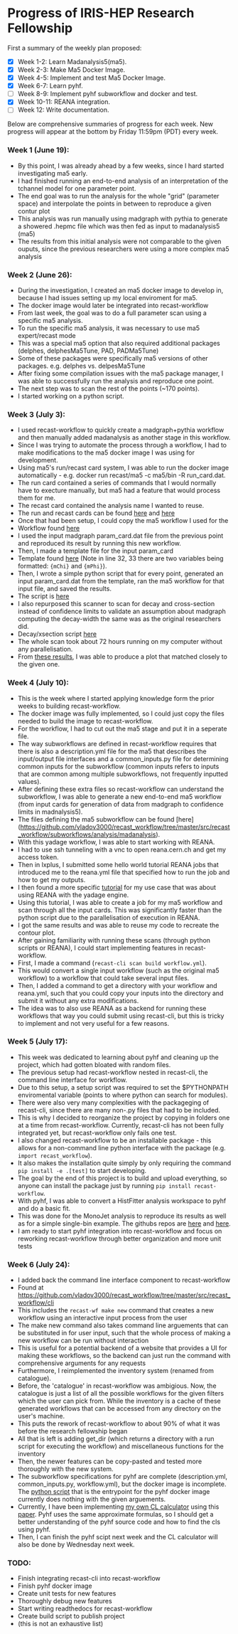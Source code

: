 # Progress of IRIS-HEP Research Fellowship

First a summary of the weekly plan proposed:  

   - [X] Week 1-2: Learn Madanalysis5(ma5).
   - [X] Week 2-3: Make Ma5 Docker Image.
   - [X] Week 4-5: Implement and test Ma5 Docker Image.
   - [X] Week 6-7: Learn pyhf.
   - [ ] Week 8-9: Implement pyhf subworkflow and docker and test.
   - [X] Week 10-11: REANA integration.
   - [ ] Week 12: Write documentation.
   
Below are comprehensive summaries of progress for each week. New progress will appear at the bottom by Friday 11:59pm (PDT) every week.
   
### Week 1 (June 19):
  - By this point, I was already ahead by a few weeks, since I hard started investigating ma5 early.
  - I had finished running an end-to-end analysis of an interpretation of the tchannel model for one parameter point.
  - The end goal was to run the analysis for the whole "grid" (parameter space) and interpolate the points in between to reproduce a given contur plot
  - This analysis was run manually using madgraph with pythia to generate a showered .hepmc file which was then fed as input to madanalysis5 (ma5)
  - The results from this initial analysis were not comparable to the given ouputs, since the previous researchers were using a more complex ma5 analysis

### Week 2 (June 26):
  - During the investigation, I created an ma5 docker image to develop in, because I had issues setting up my local enviroment for ma5.
  - The docker image would later be integrated into recast-workflow
  - From last week, the goal was to do a full parameter scan using a specific ma5 analysis.
  - To run the specific ma5 analysis, it was necessary to use ma5 expert/recast mode
  - This was a special ma5 option that also required additional packages (delphes, delphesMa5Tune, PAD, PADMa5Tune)
  - Some of these packages were specifically ma5 versions of other packages. e.g. delphes vs. delpesMa5Tune
  - After fixing some compilation issues with the ma5 package manager, I was able to successfully run the analysis and reproduce one point.
  - The next step was to scan the rest of the points (~170 points).
  - I started working on a python script.

### Week 3 (July 3):
  - I used recast-workflow to quickly create a madgraph+pythia workflow and then manually added madanalysis as another stage in this workflow.
  - Since I was trying to automate the process through a workflow, I had to make modifications to the ma5 docker image I was using for development.
  - Using ma5's run/recast card system, I was able to run the docker image automatically - e.g. docker run recast/ma5 -c ma5/bin -R run_card.dat.
  - The run card contained a series of commands that I would normally have to execture manually, but ma5 had a feature that would process them for me.
  - The recast card contained the analysis name I wanted to reuse.
  - The run and recast cards can be found [here](https://github.com/vladov3000/fpd-scanner/blob/master/inputs/ma5_recast_card.dat) and [here](https://github.com/vladov3000/fpd-scanner/blob/master/inputs/ma5_run_card.dat)
  - Once that had been setup, I could copy the ma5 workflow I used for the 
  - Workflow found [here](https://github.com/vladov3000/fpd-scanner/blob/master/workflows/fullma5.yml)
  - I used the input madgraph param_card.dat file from the previous point and reproduced its result by running this new workflow.
  - Then, I made a template file for the input param_card
  - Template found [here](https://github.com/vladov3000/fpd-scanner/blob/master/inputs/param_tmpl_mChi_mPhi.dat) (Note in line 32, 33 there are two variables being formatted: `{mChi}` and `{mPhi}`).
  - Then, I wrote a simple python script that for every point, generated an input param_card.dat from the template, ran the ma5 workflow for that input file, and saved the results.
  - The script is [here](https://github.com/vladov3000/fpd-scanner/blob/master/cl_scanner.py)
  - I also repurposed this scanner to scan for decay and cross-section instead of confidence limits to validate an assumption about madgraph computing the decay-width the same was as the original researchers did.
  - Decay/xsection script [here](https://github.com/vladov3000/fpd-scanner/blob/master/pb_decay_scanner.py)
  - The whole scan took about 72 hours running on my computer without any parallelisation.
  - From [these results](https://github.com/vladov3000/fpd-scanner/tree/master/outputs/folders), I was able to produce a plot that matched closely to the given one.

### Week 4 (July 10):
  - This is the week where I started applying knowledge form the prior weeks to building recast-workflow.
  - The docker image was fully implemented, so I could just copy the files needed to build the image to recast-workflow.
  - For the workflow, I had to cut out the ma5 stage and put it in a seperate file.
  - The way subworkflows are defined in recast-workflow requires that there is also a description.yml file for the ma5 that describes the input/output file interfaces and a common_inputs.py file for determining common inputs for the subworkflow (common inputs refers to inputs that are common among multiple subworkflows, not frequently inputted values).
  - After defining these extra files so recast-workflow can understand the subworkflow, I was able to generate a new end-to-end ma5 workflow (from input cards for generation of data from madgraph to confidence limits in madnalysis5).
  - The files defining the ma5 subworkflow can be found [here] (https://github.com/vladov3000/recast_workflow/tree/master/src/recast_workflow/subworkflows/analysis/madanalysis).
  - With this yadage workflow, I was able to start working with REANA.
  - I had to use ssh tunneling with a vnc to open reana.cern.ch and get my access token.
  - Then in lxplus, I submitted some hello world tutorial REANA jobs that introduced me to the reana.yml file that specified how to run the job and how to get my outputs.
  - I then found a more specific [tutorial](https://awesome-workshop.github.io/reproducible-analyses/) for my use case that was about using REANA with the yadage engine.
  - Using this tutorial, I was able to create a job for my ma5 workflow and scan through all the input cards. This was significantly faster than the python script due to the parallelisation of execution in REANA.
  - I got the same results and was able to reuse my code to recreate the contour plot.
  - After gaining familiarity with running these scans (through python scripts or REANA), I could start implementing features in recast-workflow.
  - First, I made a command (`recast-cli scan build workflow.yml`).
  - This would convert a single input workflow (such as the original ma5 workflow) to a workflow that could take several input files.
  - Then, I added a command to get a directory with your workflow and reana.yml, such that you could copy your inputs into the directory and submit it without any extra modifications.
  - The idea was to also use REANA as a backend for running these workflows that way you could submit using recast-cli, but this is tricky to implement and not very useful for a few reasons.

### Week 5 (July 17):
  - This week was dedicated to learning about pyhf and cleaning up the project, which had gotten bloated with random files.
  - The previous setup had recast-workflow nested in recast-cli, the command line interface for workflow.
  - Due to this setup, a setup script was required to set the $PYTHONPATH enviromental variable (points to where python can search for modules).
  - There were also very many complexities with the packageging of recast-cli, since there are many non-.py files that had to be included.
  - This is why I decided to reorganize the project by copying in folders one at a time from recast-workflow. Currently, recast-cli has not been fully integrated yet, but recast-workflow only fails one test.
  - I also changed recast-workflow to be an installable package - this allows for a non-command line python interface with the package (e.g. `import recast_workflow`).
  - It also makes the installation quite simply by only requiring the command `pip install -e .[test]` to start developing.
  - The goal by the end of this project is to build and upload everything, so anyone can install the package just by running `pip install recast-workflow`.
  - With pyhf, I was able to convert a HistFitter analysis workspace to pyhf and do a basic fit.
  - This was done for the MonoJet analysis to reproduce its results as well as for a simple single-bin example. The githubs repos are [here](https://github.com/vladov3000/HistToPyhf) and [here](https://github.com/vladov3000/pyvshf).
  - I am ready to start pyhf integration into recast-workflow and focus on reworking recast-workflow through better organization and more unit tests
 
 ### Week 6 (July 24):
  - I added back the command line interface component to recast-workflow
  - Found at https://github.com/vladov3000/recast_workflow/tree/master/src/recast_workflow/cli
  - This includes the `recast-wf make new` command that creates a new workflow using an interactive input process from the user
  - The make new command also takes command line arguements that can be substituted in for user input, such that the whole process of making a new workflow can be run without interaction
  - This is useful for a potential backend of a website that provides a UI for making these workflows, so the backend can just run the command with comprehensive arguments for any requests
  - Furthermore, I reimplemented the inventory system (renamed from catalogue).
  - Before, the 'catalogue' in recast-workflow was ambigious. Now, the catalogue is just a list of all the possible workflows for the given filters which the user can pick from. While the inventory is a cache of these generated workflows that can be accessed from any directory on the user's machine.
  - This puts the rework of recast-workflow to about 90% of what it was before the research fellowship began
  - All that is left is adding get_dir (which returns a directory with a run script for executing the workflow) and miscellaneous functions for the inventory
  - Then, the newer features can be copy-pasted and tested more thoroughly with the new system.
  - The subworkflow specifications for pyhf are complete (description.yml, common_inputs.py, workflow.yml), but the docker image is incomplete. The [python script](https://github.com/vladov3000/recast_workflow/blob/master/src/recast_workflow/images/pyhf/make_patch.py) that is the entrypoint for the pyhf docker image currently does nothing with the given arguements.
  - Currently, I have been implementing [my own CL calculator](https://github.com/vladov3000/learncls/blob/master/s5.1-counting-expirement.ipynb) using this [paper](https://arxiv.org/pdf/1007.1727.pdf). Pyhf uses the same approximate formulas, so I should get a better understanding of the pyhf source code and how to find the cls using pyhf.
  - Then, I can finish the pyhf scipt next week and the CL calculator will also be done by Wednesday next week.
 
### TODO:
  - Finish integrating recast-cli into recast-workflow
  - Finish pyhf docker image
  - Create unit tests for new features
  - Thoroughly debug new features
  - Start writing readthedocs for recast-workflow
  - Create build script to publish project
  - (this is not an exhaustive list)
  
 
 
 
